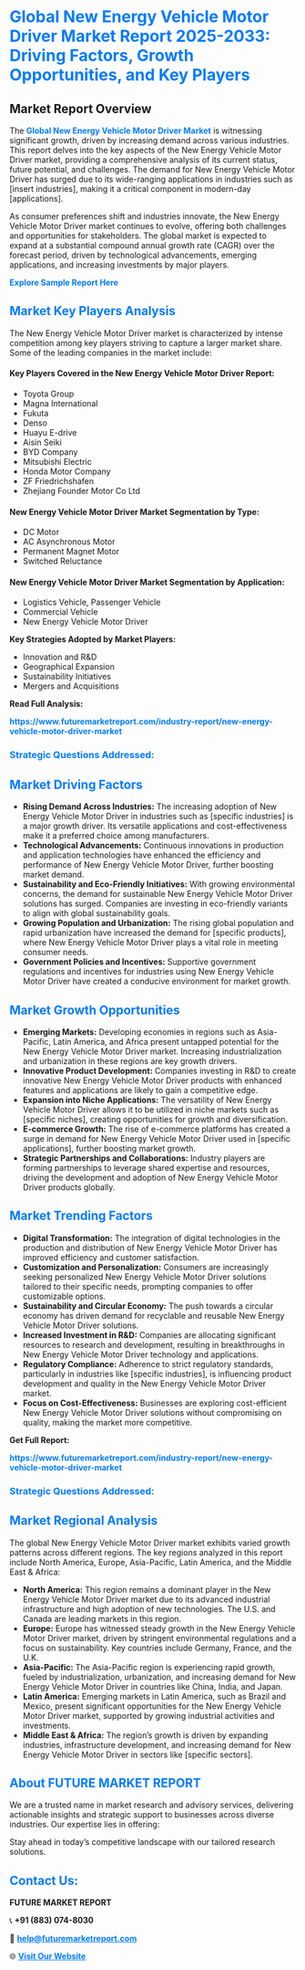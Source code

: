 <h1 style="color: #007BFF;">Global New Energy Vehicle Motor Driver Market Report 2025-2033: Driving Factors, Growth Opportunities, and Key Players</h1>

<section id="overview">
<h2>Market Report Overview</h2>
<p>The <a href="https://www.futuremarketreport.com/industry-report/new-energy-vehicle-motor-driver-market" style="color: #007BFF; text-decoration: none;"><strong>Global New Energy Vehicle Motor Driver Market</strong></a> is witnessing significant growth, driven by increasing demand across various industries. This report delves into the key aspects of the New Energy Vehicle Motor Driver market, providing a comprehensive analysis of its current status, future potential, and challenges. The demand for New Energy Vehicle Motor Driver has surged due to its wide-ranging applications in industries such as [insert industries], making it a critical component in modern-day [applications].</p>
<p>As consumer preferences shift and industries innovate, the New Energy Vehicle Motor Driver market continues to evolve, offering both challenges and opportunities for stakeholders. The global market is expected to expand at a substantial compound annual growth rate (CAGR) over the forecast period, driven by technological advancements, emerging applications, and increasing investments by major players.</p>
</section>

<section id="overview">
<p><a href="https://www.futuremarketreport.com/request-sample/reportId=113273" style="color: #007BFF; text-decoration: none;"><strong>Explore Sample Report Here</strong></a></p>
</section>

<section id="key-players">
<h2 style="color: #007BFF;">Market Key Players Analysis</h2>
<p>The New Energy Vehicle Motor Driver market is characterized by intense competition among key players striving to capture a larger market share. Some of the leading companies in the market include:</p>
<h4>Key Players Covered in the New Energy Vehicle Motor Driver Report:</h4>
<ul><li>Toyota Group</li><li>Magna International</li><li>Fukuta</li><li>Denso</li><li>Huayu E-drive</li><li>Aisin Seiki</li><li>BYD Company</li><li>Mitsubishi Electric</li><li>Honda Motor Company</li><li>ZF Friedrichshafen</li><li>Zhejiang Founder Motor Co Ltd</li></ul>
<h4>New Energy Vehicle Motor Driver Market Segmentation by Type:</h4>
<ul><li>DC Motor</li><li>AC Asynchronous Motor</li><li>Permanent Magnet Motor</li><li>Switched Reluctance</li></ul>

<h4>New Energy Vehicle Motor Driver Market Segmentation by Application:</h4>
<ul><li>Logistics Vehicle, Passenger Vehicle</li><li>Commercial Vehicle</li><li>New Energy Vehicle Motor Driver</li></ul>
<p><strong>Key Strategies Adopted by Market Players:</strong></p>
<ul>
<li>Innovation and R&D</li>
<li>Geographical Expansion</li>
<li>Sustainability Initiatives</li>
<li>Mergers and Acquisitions</li>
</ul>
</section>

<section>
<p><strong>Read Full Analysis: </strong></p><a href="https://www.futuremarketreport.com/industry-report/new-energy-vehicle-motor-driver-market" style="color: #007BFF; text-decoration: none;"><strong>https://www.futuremarketreport.com/industry-report/new-energy-vehicle-motor-driver-market</strong></a>
<h3 style="color: #007BFF;">Strategic Questions Addressed:</h3>
</section>

<section id="driving-factors">
<h2 style="color: #007BFF;">Market Driving Factors</h2>
<ul>
<li><strong>Rising Demand Across Industries:</strong> The increasing adoption of New Energy Vehicle Motor Driver in industries such as [specific industries] is a major growth driver. Its versatile applications and cost-effectiveness make it a preferred choice among manufacturers.</li>
<li><strong>Technological Advancements:</strong> Continuous innovations in production and application technologies have enhanced the efficiency and performance of New Energy Vehicle Motor Driver, further boosting market demand.</li>
<li><strong>Sustainability and Eco-Friendly Initiatives:</strong> With growing environmental concerns, the demand for sustainable New Energy Vehicle Motor Driver solutions has surged. Companies are investing in eco-friendly variants to align with global sustainability goals.</li>
<li><strong>Growing Population and Urbanization:</strong> The rising global population and rapid urbanization have increased the demand for [specific products], where New Energy Vehicle Motor Driver plays a vital role in meeting consumer needs.</li>
<li><strong>Government Policies and Incentives:</strong> Supportive government regulations and incentives for industries using New Energy Vehicle Motor Driver have created a conducive environment for market growth.</li>
</ul>
</section>

<section id="growth-opportunities">
<h2 style="color: #007BFF;">Market Growth Opportunities</h2>
<ul>
<li><strong>Emerging Markets:</strong> Developing economies in regions such as Asia-Pacific, Latin America, and Africa present untapped potential for the New Energy Vehicle Motor Driver market. Increasing industrialization and urbanization in these regions are key growth drivers.</li>
<li><strong>Innovative Product Development:</strong> Companies investing in R&D to create innovative New Energy Vehicle Motor Driver products with enhanced features and applications are likely to gain a competitive edge.</li>
<li><strong>Expansion into Niche Applications:</strong> The versatility of New Energy Vehicle Motor Driver allows it to be utilized in niche markets such as [specific niches], creating opportunities for growth and diversification.</li>
<li><strong>E-commerce Growth:</strong> The rise of e-commerce platforms has created a surge in demand for New Energy Vehicle Motor Driver used in [specific applications], further boosting market growth.</li>
<li><strong>Strategic Partnerships and Collaborations:</strong> Industry players are forming partnerships to leverage shared expertise and resources, driving the development and adoption of New Energy Vehicle Motor Driver products globally.</li>
</ul>
</section>

<section id="trending-factors">
<h2 style="color: #007BFF;">Market Trending Factors</h2>
<ul>
<li><strong>Digital Transformation:</strong> The integration of digital technologies in the production and distribution of New Energy Vehicle Motor Driver has improved efficiency and customer satisfaction.</li>
<li><strong>Customization and Personalization:</strong> Consumers are increasingly seeking personalized New Energy Vehicle Motor Driver solutions tailored to their specific needs, prompting companies to offer customizable options.</li>
<li><strong>Sustainability and Circular Economy:</strong> The push towards a circular economy has driven demand for recyclable and reusable New Energy Vehicle Motor Driver solutions.</li>
<li><strong>Increased Investment in R&D:</strong> Companies are allocating significant resources to research and development, resulting in breakthroughs in New Energy Vehicle Motor Driver technology and applications.</li>
<li><strong>Regulatory Compliance:</strong> Adherence to strict regulatory standards, particularly in industries like [specific industries], is influencing product development and quality in the New Energy Vehicle Motor Driver market.</li>
<li><strong>Focus on Cost-Effectiveness:</strong> Businesses are exploring cost-efficient New Energy Vehicle Motor Driver solutions without compromising on quality, making the market more competitive.</li>
</ul>
</section>

<section>
<p><strong>Get Full Report: </strong></p><a href="https://www.futuremarketreport.com/industry-report/new-energy-vehicle-motor-driver-market" style="color: #007BFF; text-decoration: none;"><strong>https://www.futuremarketreport.com/industry-report/new-energy-vehicle-motor-driver-market</strong></a>
<h3 style="color: #007BFF;">Strategic Questions Addressed:</h3>
</section>


<section id="regional-analysis">
<h2 style="color: #007BFF;">Market Regional Analysis</h2>
<p>The global New Energy Vehicle Motor Driver market exhibits varied growth patterns across different regions. The key regions analyzed in this report include North America, Europe, Asia-Pacific, Latin America, and the Middle East & Africa:</p>
<ul>
<li><strong>North America:</strong> This region remains a dominant player in the New Energy Vehicle Motor Driver market due to its advanced industrial infrastructure and high adoption of new technologies. The U.S. and Canada are leading markets in this region.</li>
<li><strong>Europe:</strong> Europe has witnessed steady growth in the New Energy Vehicle Motor Driver market, driven by stringent environmental regulations and a focus on sustainability. Key countries include Germany, France, and the U.K.</li>
<li><strong>Asia-Pacific:</strong> The Asia-Pacific region is experiencing rapid growth, fueled by industrialization, urbanization, and increasing demand for New Energy Vehicle Motor Driver in countries like China, India, and Japan.</li>
<li><strong>Latin America:</strong> Emerging markets in Latin America, such as Brazil and Mexico, present significant opportunities for the New Energy Vehicle Motor Driver market, supported by growing industrial activities and investments.</li>
<li><strong>Middle East & Africa:</strong> The region’s growth is driven by expanding industries, infrastructure development, and increasing demand for New Energy Vehicle Motor Driver in sectors like [specific sectors].</li>
</ul>
</section>

<footer>
<h2 style="color: #007BFF;">About FUTURE MARKET REPORT</h2>
<p>We are a trusted name in market research and advisory services, delivering actionable insights and strategic support to businesses across diverse industries. Our expertise lies in offering:</p>

<p>Stay ahead in today’s competitive landscape with our tailored research solutions.</p>

<h2 style="color: #007BFF;">Contact Us:</h2>
<p><strong>FUTURE MARKET REPORT</strong></p>
<p>📞 <strong>+91 (883) 074-8030</strong></p>
<p>📧 <strong><a href="mailto:help@futuremarketreport.com" style="color: #007BFF;">help@futuremarketreport.com</a></strong></p>
<p>🌐 <strong><a href="https://www.futuremarketreport.com/" style="color: #007BFF;">Visit Our Website</a></strong></p>
</footer>